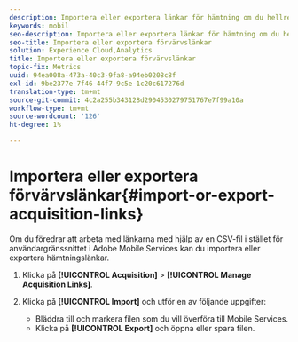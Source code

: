 ```yaml
---
description: Importera eller exportera länkar för hämtning om du hellre vill arbeta med länkarna med en CSV-fil i stället för att använda användargränssnittet för Adobe Mobile Services.
keywords: mobil
seo-description: Importera eller exportera länkar för hämtning om du hellre vill arbeta med länkarna med en CSV-fil i stället för att använda användargränssnittet för Adobe Mobile Services.
seo-title: Importera eller exportera förvärvslänkar
solution: Experience Cloud,Analytics
title: Importera eller exportera förvärvslänkar
topic-fix: Metrics
uuid: 94ea008a-473a-40c3-9fa8-a94eb0208c8f
exl-id: 9be2377e-7f46-44f7-9c5e-1c20c617276d
translation-type: tm+mt
source-git-commit: 4c2a255b343128d2904530279751767e7f99a10a
workflow-type: tm+mt
source-wordcount: '126'
ht-degree: 1%

---
```


# Importera eller exportera förvärvslänkar{#import-or-export-acquisition-links}

Om du föredrar att arbeta med länkarna med hjälp av en CSV-fil i stället för användargränssnittet i Adobe Mobile Services kan du importera eller exportera hämtningslänkar.

1. Klicka på **[!UICONTROL Acquisition]** > **[!UICONTROL Manage Acquisition Links]**.
1. Klicka på **[!UICONTROL Import]** och utför en av följande uppgifter:

   * Bläddra till och markera filen som du vill överföra till Mobile Services.
   * Klicka på **[!UICONTROL Export]** och öppna eller spara filen.

